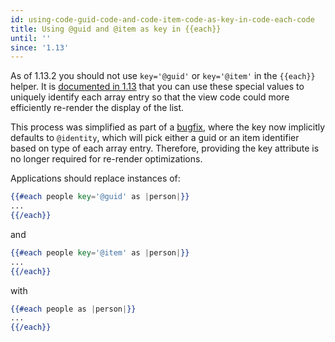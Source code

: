 ```yaml
---
id: using-code-guid-code-and-code-item-code-as-key-in-code-each-code
title: Using @guid and @item as key in {{each}}
until: ''
since: '1.13'
---
```


As of 1.13.2 you should not use `key='@guid'` or `key='@item'` in the `{{each}}` helper. It is
[documented in 1.13](http://guides.emberjs.com/v1.13.0/templates/displaying-a-list-of-items/#toc_specifying-keys)
that you can use these special values to uniquely identify each array entry so that the view code could
more efficiently re-render the display of the list.

This process was simplified as part of a [bugfix](https://github.com/emberjs/ember.js/pull/11461),
where the key now implicitly defaults to `@identity`, which will pick either a guid or an item identifier based on type
of each array entry. Therefore, providing the key attribute is no longer required for re-render optimizations.

Applications should replace instances of:

```handlebars
{{#each people key='@guid' as |person|}}
...
{{/each}}
```

and

```handlebars
{{#each people key='@item' as |person|}}
...
{{/each}}
```

with

```handlebars
{{#each people as |person|}}
...
{{/each}}
```